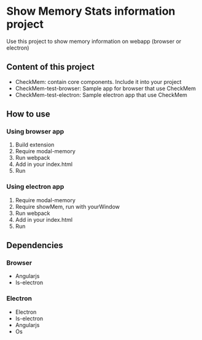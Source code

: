 # Show Memory Stats information project
Use this project to show memory information on webapp (browser or electron)

## Content of this project
* CheckMem: contain core components. Include it into your project
* CheckMem-test-browser: Sample app for browser that use CheckMem
* CheckMem-test-electron: Sample electron app that use CheckMem

## How to use 
### Using browser app
1. Build extension
2. Require modal-memory
3. Run webpack
4. Add <modal-memory></modal-memory> in your index.html
5. Run

### Using electron app
1. Require modal-memory
2. Require showMem, run with yourWindow 
3. Run webpack
4. Add <modal-memory></modal-memory> in your index.html
5. Run

## Dependencies
### Browser
* Angularjs
* Is-electron

### Electron 
* Electron 
* Is-electron
* Angularjs
* Os
